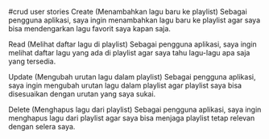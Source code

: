 #crud user stories
Create (Menambahkan lagu baru ke playlist)
Sebagai pengguna aplikasi, saya ingin menambahkan lagu baru ke playlist agar saya bisa mendengarkan lagu favorit saya kapan saja.

Read (Melihat daftar lagu di playlist)
Sebagai pengguna aplikasi, saya ingin melihat daftar lagu yang ada di playlist agar saya tahu lagu-lagu apa saja yang tersedia.

Update (Mengubah urutan lagu dalam playlist)
Sebagai pengguna aplikasi, saya ingin mengubah urutan lagu dalam playlist agar playlist saya bisa disesuaikan dengan urutan yang saya sukai.

Delete (Menghapus lagu dari playlist)
Sebagai pengguna aplikasi, saya ingin menghapus lagu dari playlist agar saya bisa menjaga playlist tetap relevan dengan selera saya.

